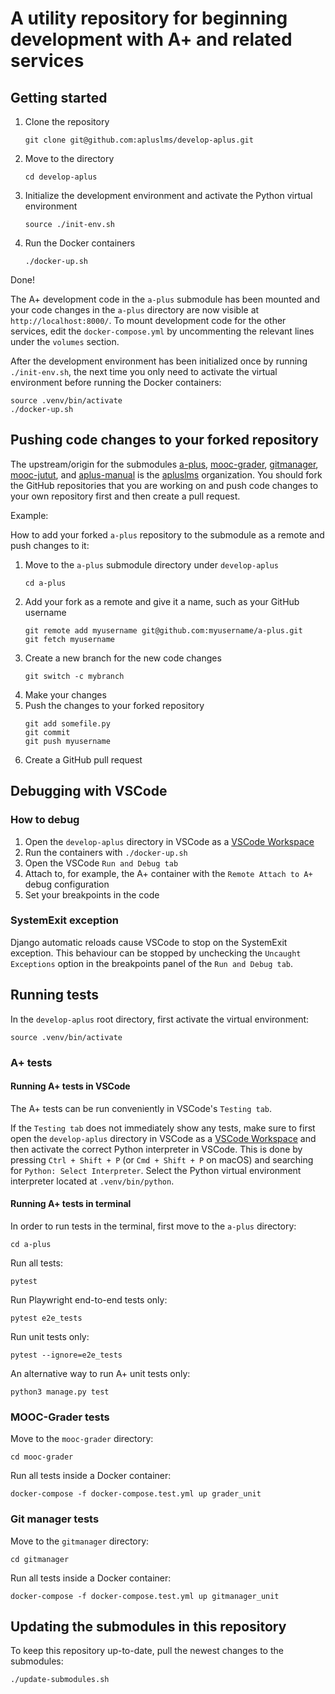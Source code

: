 # A utility repository for beginning development with A+ and related services

## Getting started

1. Clone the repository
    ```
    git clone git@github.com:apluslms/develop-aplus.git
    ```
2. Move to the directory
    ```
    cd develop-aplus
    ```
3. Initialize the development environment and activate the Python virtual environment
    ```
    source ./init-env.sh
    ```
4. Run the Docker containers
    ```
    ./docker-up.sh
    ```

Done!

The A+ development code in the `a-plus` submodule has been mounted and your code changes in the `a-plus`
directory are now visible at `http://localhost:8000/`. To mount development code for the other services, edit the
`docker-compose.yml` by uncommenting the relevant lines under the `volumes` section.

After the development environment has been initialized once by running `./init-env.sh`,
the next time you only need to activate the virtual environment before running the Docker containers:

```
source .venv/bin/activate
./docker-up.sh
```

## Pushing code changes to your forked repository

The upstream/origin for the submodules [a-plus](https://github.com/apluslms/a-plus),
[mooc-grader](https://github.com/apluslms/mooc-grader), [gitmanager](https://github.com/apluslms/gitmanager),
[mooc-jutut](https://github.com/apluslms/mooc-jutut), and [aplus-manual](https://github.com/apluslms/aplus-manual)
is the [apluslms](https://github.com/apluslms) organization. You should fork the GitHub repositories that you are
working on and push code changes to your own repository first and then create a pull request.

Example:

How to add your forked `a-plus` repository to the submodule as a remote and push changes to it:

1. Move to the `a-plus` submodule directory under `develop-aplus`
    ```
    cd a-plus
    ```
2. Add your fork as a remote and give it a name, such as your GitHub username
    ```
    git remote add myusername git@github.com:myusername/a-plus.git
    git fetch myusername
    ```
3. Create a new branch for the new code changes
    ```
    git switch -c mybranch
    ```
4. Make your changes
5. Push the changes to your forked repository
    ```
    git add somefile.py
    git commit
    git push myusername
    ```
6. Create a GitHub pull request

## Debugging with VSCode

### How to debug

1. Open the `develop-aplus` directory in VSCode as a [VSCode Workspace](https://code.visualstudio.com/docs/editor/workspaces)
2. Run the containers with `./docker-up.sh`
3. Open the VSCode `Run and Debug tab`
4. Attach to, for example, the A+ container with the `Remote Attach to A+` debug configuration
5. Set your breakpoints in the code

### SystemExit exception

Django automatic reloads cause VSCode to stop on the SystemExit exception. This behaviour can be stopped by unchecking
the `Uncaught Exceptions` option in the breakpoints panel of the `Run and Debug tab`.

## Running tests

In the `develop-aplus` root directory, first activate the virtual environment:
```
source .venv/bin/activate
```

### A+ tests

#### Running A+ tests in VSCode

The A+ tests can be run conveniently in VSCode's `Testing tab`.

If the `Testing tab` does not immediately show any tests, make sure to first open the `develop-aplus` directory
in VSCode as a [VSCode Workspace](https://code.visualstudio.com/docs/editor/workspaces) and then activate
the correct Python interpreter in VSCode.
This is done by pressing `Ctrl + Shift + P` (or `Cmd + Shift + P` on macOS) and searching for
`Python: Select Interpreter`. Select the Python virtual environment interpreter located at `.venv/bin/python`.

#### Running A+ tests in terminal

In order to run tests in the terminal, first move to the `a-plus` directory:
```
cd a-plus
```

Run all tests:
```
pytest
```

Run Playwright end-to-end tests only:
```
pytest e2e_tests
```

Run unit tests only:
```
pytest --ignore=e2e_tests
```

An alternative way to run A+ unit tests only:
```
python3 manage.py test
```

### MOOC-Grader tests

Move to the `mooc-grader` directory:
```
cd mooc-grader
```

Run all tests inside a Docker container:
```
docker-compose -f docker-compose.test.yml up grader_unit
```

### Git manager tests

Move to the `gitmanager` directory:
```
cd gitmanager
```

Run all tests inside a Docker container:
```
docker-compose -f docker-compose.test.yml up gitmanager_unit
```

## Updating the submodules in this repository

To keep this repository up-to-date, pull the newest changes to the submodules:
```
./update-submodules.sh
```
